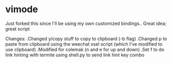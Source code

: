 vimode
======
Just forked this since I'll be using my own customized bindings..
Great idea; great script

Changes:
.Changed y/copy stuff to copy to clipboard (-b flag)
.Changed p to paste from clipboard using the weechat xsel script (which I've modified to use clipboard)
.Modified for colemak (n and e for up and down)
.Set f to do link hinting with termite using shell.py to send link hint key combo
